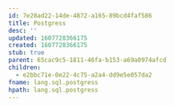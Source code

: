 ```yaml
---
id: 7e28ad22-14de-4872-a165-89bcd4faf586
title: Postgress
desc: ''
updated: 1607728366175
created: 1607728366175
stub: true
parent: 65cac9c5-1811-46fa-b153-a69a0974afcd
children:
  - e2bbc71e-0e22-4c75-a2a4-dd9e5e057da2
fname: lang.sql.postgress
hpath: lang.sql.postgress
---
```



